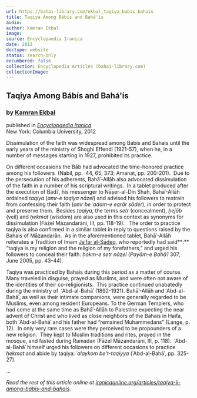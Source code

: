 ```yaml
---
url: https://bahai-library.com/ekbal_taqiya_babis_bahais
title: Taqiya Among Bábís and Bahá'ís
audio: 
author: Kamran Ekbal
image: 
source: Encyclopaedia Iranica
date: 2012
doctype: website
status: search-only
encumbered: false
collection: Encyclopedia Articles (bahai-library.com)
collectionImage: 
---
```



## Taqiya Among Bábís and Bahá'ís

### by [Kamran Ekbal](https://bahai-library.com/author/Kamran+Ekbal)

published in [_Encyclopaedia Iranica_](https://bahai-library.com/series/Encyclopaedia%20Iranica)  
New York: Columbia University, 2012


Dissimulation of the faith was widespread among Babis and Bahais until the early years of the ministry of Shoghi Effendi (1921-57), when he, in a number of messages starting in 1927, prohibited its practice.

On different occasions the Bāb had advocated the time-honored practice among his followers  (Nabil, pp.  44, 65, 373; Amanat, pp. 200-201).  Due to the persecution of his adherents, Bahāʾ-Allāh also advocated dissimulation of the faith in a number of his scriptural writings.  In a tablet produced after the execution of Badīʿ, his messenger to Nāṣer-al-Din Shah, Bahāʾ-Allāh ordained _taqiya_ (_amr-e taqiya nāzel_) and advised his followers to restrain from confessing their faith (_amr be ʿadam-e eqrār ṣāder_), in order to protect and preserve them.  Besides _taqiya_, the terms _setr_ (concealment), _ḥejāb_ (veil) and _ḥekmat_ (wisdom) are also used in this context as synonyms for dissimulation (Fāżel Māzandarāni, III, pp. 118-19).   The order to practice taqiya is also confirmed in a similar tablet in reply to questions raised by the Bahais of Māzandarān.  As in the aforementioned tablet, Bahāʾ-Allāh reiterates a Tradition of Imam [Jaʿfar al-Ṣādeq](http://www.iranicaonline.org/articles/jafar-al-sadeq), who reportedly had said**:** “taqiya is my religion and the religion of my forefathers,” and urged his followers to conceal their faith: _ḥokm-e setr nāzel_ (_Payām-e Bahāʾi_ 307, June 2005, pp. 43-44).

Taqiya was practiced by Bahais during this period as a matter of course.  Many traveled in disguise, prayed as Muslims, and were often not aware of the identities of their co-religionists.  This practice continued unabatedly during the ministry of  ʿAbd-al-Bahāʾ (1892-1921). Bahāʾ-Allāh and ʿAbd-al-Bahāʾ, as well as their intimate companions, were generally regarded to be Muslims, even among resident Europeans. To the German Templers, who had come at the same time as Bahāʾ-Allāh to Palestine expecting the near advent of Christ and who lived as close neighbors of the Bahais in Haifa, both ʿAbd-al-Bahāʾ and his father had “remained Muhammedans” (Lange, p. 12).  In only very rare cases were they perceived to be propounders of a new religion.  They kept to Muslim traditions and rites, prayed in the mosque, and fasted during Ramadan (Fāżel Māzandarāni, III, p. 118).  ʿAbd-al-Bahāʾ himself urged his followers on different occasions to practice _ḥekmat_ and abide by taqiya: _ʿalaykom be’t-taqiyya_ (ʿAbd-al-Bahāʾ, pp. 325-27).

...

_Read the rest of this article online at [iranicaonline.org/articles/taqiya-ii-among-babis-and-bahais](http://www.iranicaonline.org/articles/taqiya-ii-among-babis-and-bahais)._